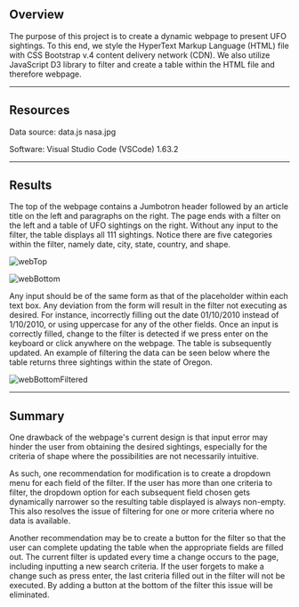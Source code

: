 ## Overview

The purpose of this project is to create a dynamic webpage to present UFO sightings. To this end, we style the HyperText Markup Language (HTML) file with CSS Bootstrap v.4 content delivery network (CDN). We also utilize JavaScript D3 library to filter and create a table within the HTML file and therefore webpage.

---

## Resources

Data source:
    data.js
    nasa.jpg

<!-- "pip show <software>" in command prompt to see pip install ver -->
<!-- pip show code from https://stackoverflow.com/questions/10214827/find-which-version-of-package-is-installed-with-pip -->
Software:
    Visual Studio Code (VSCode) 1.63.2

---

<!-- Results: Describe to Dana how someone might use the new webpage by walking her through the process of using the search criteria. Use images of your webpage during the filtering process to support your explanation. -->
## Results

The top of the webpage contains a Jumbotron header followed by an article title on the left and paragraphs on the right. The page ends with a filter on the left and a table of UFO sightings on the right. Without any input to the filter, the table displays all 111 sightings. Notice there are five categories within the filter, namely date, city, state, country, and shape. 

![webTop](https://user-images.githubusercontent.com/96349090/161052517-94103374-326d-4173-a637-3452d3e2e6ff.png)

![webBottom](https://user-images.githubusercontent.com/96349090/161052557-19b65994-3313-45a4-99c5-fa77889fca74.png)

Any input should be of the same form as that of the placeholder within each text box. Any deviation from the form will result in the filter not executing as desired. For instance, incorrectly filling out the date 01/10/2010 instead of 1/10/2010, or using uppercase for any of the other fields. Once an input is correctly filled, change to the filter is detected if we press enter on the keyboard or click anywhere on the webpage. The table is subsequently updated. An example of filtering the data can be seen below where the table returns three sightings within the state of Oregon.

![webBottomFiltered](https://user-images.githubusercontent.com/96349090/161052600-55597381-ab88-4612-ad2e-6fc0eb49bc18.png)

---

<!-- Summary: In a summary statement, describe one drawback of this new design and two recommendations for further development. -->
## Summary

One drawback of the webpage's current design is that input error may hinder the user from obtaining the desired sightings, especially for the criteria of shape where the possibilities are not necessarily intuitive.

As such, one recommendation for modification is to create a dropdown menu for each field of the filter. If the user has more than one criteria to filter, the dropdown option for each subsequent field chosen gets dynamically narrower so the resulting table displayed is always non-empty. This also resolves the issue of filtering for one or more criteria where no data is available.

Another recommendation may be to create a button for the filter so that the user can complete updating the table when the appropriate fields are filled out. The current filter is updated every time a change occurs to the page, including inputting a new search criteria. If the user forgets to make a change such as press enter, the last criteria filled out in the filter will not be executed. By adding a button at the bottom of the filter this issue will be eliminated.
